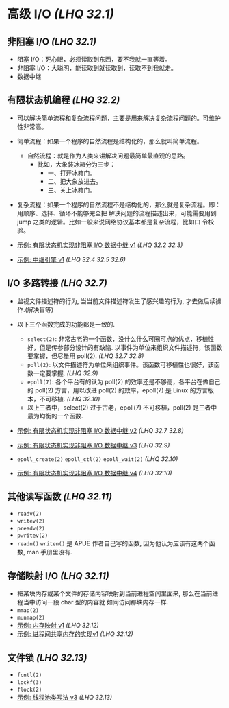 # 高级 I/O _(LHQ 32.1)_

## 非阻塞 I/O _(LHQ 32.1)_

- 阻塞 I/O：死心眼，必须读取到东西，要不我就一直等着。
- 非阻塞 I/O：大聪明，能读取到就读取到，读取不到我就走。
- 数据中继

## 有限状态机编程 _(LHQ 32.2)_

- 可以解决简单流程和复杂流程问题，主要是用来解决复杂流程问题的。可维护性非常高。
- 简单流程：如果一个程序的自然流程是结构化的，那么就叫简单流程。
  - 自然流程：就是作为人类来讲解决问题最简单最直观的思路。
    - 比如，大象装冰箱分为三步：
      - 一、打开冰箱门。
      - 二、把大象放进去。
      - 三、关上冰箱门。
- 复杂流程：如果一个程序的自然流程不是结构化的，那么就是复杂流程。即：用顺序、选择、循环不能够完全把
  解决问题的流程描述出来，可能需要用到 jump 之类的逻辑。比如一般来说网络协议基本都是复杂流程，比如口
  令校验。

- [示例: 有限状态机实现非阻塞 I/O 数据中继 v1](./Atta/code/1129-relay/README.md#v1) _(LHQ 32.2 32.3)_
- [示例: 中继引擎 v1](./Atta/code/1130-relayer-library/README.md#v1) _(LHQ 32.4 32.5 32.6)_

## I/O 多路转接 _(LHQ 32.7)_

- 监视文件描述符的行为, 当当前文件描述符发生了感兴趣的行为, 才去做后续操作.(解决盲等)
- 以下三个函数完成的功能都是一致的.
  - `select(2)`: 非常古老的一个函数，没什么什么可圈可点的优点，移植性好，但是传参部分设计的有缺陷.
    以事件为单位来组织文件描述符，该函数要掌握，但尽量用 poll(2). _(LHQ 32.7 32.8)_
  - `poll(2)`: 以文件描述符为单位来组织事件。该函数可移植性也很好，该函数一定要掌握. _(LHQ 32.9)_
  - `epoll(7)`: 各个平台有的认为 poll(2) 的效率还是不够高，各平台在做自己的 poll(2) 方言，用以改进
    poll(2) 的效率，epoll(7) 是 Linux 的方言版本，不可移植. _(LHQ 32.10)_
  - 以上三者中，select(2) 过于古老，epoll(7) 不可移植，poll(2) 是三者中最为均衡的一个函数.

- [示例: 有限状态机实现非阻塞 I/O 数据中继 v2](./Atta/code/1129-relay/README.md#v2) _(LHQ 32.7 32.8)_
- [示例: 有限状态机实现非阻塞 I/O 数据中继 v3](./Atta/code/1129-relay/README.md#v3) _(LHQ 32.9)_

- `epoll_create(2)` `epoll_ctl(2)` `epoll_wait(2)` _(LHQ 32.10)_
- [示例: 有限状态机实现非阻塞 I/O 数据中继 v4](./Atta/code/1129-relay/README.md#v4) _(LHQ 32.10)_

## 其他读写函数 _(LHQ 32.11)_

- `readv(2)`
- `writev(2)`
- `preadv(2)`
- `pwritev(2)`
- `readn()` `writen()` 是 APUE 作者自己写的函数, 因为他认为应该有这两个函数, man 手册里没有.

## 存储映射 I/O _(LHQ 32.11)_

- 把某块内存或某个文件的存储内容映射到当前进程空间里面来, 那么在当前进程当中访问一段 char 型的内容就
  如同访问那块内存一样.
- `mmap(2)`
- `munmap(2)`
- [示例: 内存映射 v1](./Atta/code/1131-use-mmap/README.md#v1) _(LHQ 32.12)_
- [示例: 进程间共享内存的实现v1](./Atta/code/1132-share-memory/README.md#v1) _(LHQ 32.12)_

## 文件锁 _(LHQ 32.13)_

- `fcntl(2)`
- `lockf(3)`
- `flock(2)`
- [示例: 线程池类写法 v3](./Atta/code/1127-thread-pool/README.md#v3) _(LHQ 32.13)_
